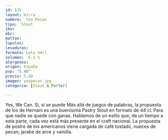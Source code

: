```yaml
---
id: 135
layout: birra
nombre:  Yes Pecan
tipo:  Stout
ibu: 
ebc:
maltas: 
lupulos: 
levaduras: 
formato: Lata 44cl.
volumen:  6.3 %
alergenos: 
origen: España
pvp: "5.40"
precio: 5.40
imagen: yespecan.jpg
categoria: [Stout_&_Porter]

---
```

Yes, We Can. Sí, sí se puede
Más allá de juegos de palabras, la propuesta de los de Hernani es una buenísima Pastry Stout en formato de 44 cl. Para que nadie se quede con ganas. Hablamos de un estilo que, de un tiempo a esta parte, cada vez está más presente en el craft nacional. La propuesta de postre de los americanos viene cargada de café tostado, nueces de pecan, jarabe de arce y vainilla.




















